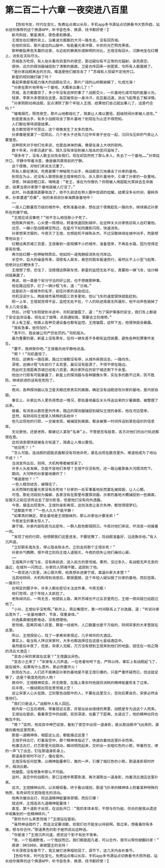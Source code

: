 # 第二百二十六章 一夜突进八百里
        【告知书友，时代在变化，免费站点难以长存，手机app多书源站点切换看书大势所趋，站长给你推荐的这个换源APP，听书音色多、换源、找书都好使！】
       新月斜挂，繁星满天，夜色柔和静美。
       王煊坐在红鲤的背上，沿着波光粼粼的大河一路东去，没有回苏城。
       在他的背后，那片遥远的山脉中，有能量光束冲霄，伞状的光芒照亮黑夜。
       那种撕裂黑色天幕的远景，与近前的静美形成鲜明的对比，王煊没有回头，沉静地坐在红鲤上，消失在天际尽头。
       苏城各方吃惊，有人抬头看向百里外的夜空，那边疑似有不正常的光辐射，染亮夜空。
       很快，远方的探测器捕捉到了清晰的画面，卫星也传回来一些图景，令所有人都震撼了。
       “是孙家战舰离去的方向，难道是他们被攻击了？”苏城有人惊疑不定地开口。
       新星的规则被打破了吗？
       看起来像是有威力强大的战舰在交火，那片广阔的山岭都崩解了，化成光海！
       “孙家在那片地带有一个基地，大概率出事儿了！”
       苏城，各方都震惊了，多少年没有这样的事了？战舰交火，一片基地化成可怕的能量火光。
       钱家、李家大本营就在这里，高层被惊出一身冷汗，反应最迅速，派出飞船等去了解详情。
       “孙家刚刚动用战舰，定点清除了那个年轻人王煊，结果他们自己就出事儿了，这是巧合吗？”
       “璀璨烟花，照亮夜空，那片山地都熔化了，简直让人难以置信，超级财阀孙家被人进攻。”
       到底是谁出手，有多少战舰攻击了那片基地？到现在为止还不得而知。
       人们都在等待调查结果。
       各方都觉得不可思议，这个夜晚发生了太多的意外。
       孙家像是笼罩了一层阴云，几个老头子还有几位中年男子坐在一起，沉闷与压抑的气氛让人要窒息。
       这种损失对于他们也来说，也是血淋淋的痛，像是在身上大块的剜肉。
       数十年来，孙家迅速扩张，很久没有体验到被人阻击的苦闷滋味了。
       “很多年了，没有人敢主动攻击我们，现在却突然死了那么多人，失去了一个基地……”孙荣廷开口，平静中带着冷意，像是暴风骤雨前的宁静。
       这个夜晚，对他们来说太沉重了。
       所有人都在猜测，究竟是哪个神秘势力出手，用战舰突兀地袭击了孙家的基地。
       到现在为止，还没有人联想到是王煊单枪匹马，杀入那片基地中，引爆了孙家的一处重地。
       深夜，钟诚目瞪口呆，喃喃道：“老王，谁在为你报仇？你刚被人用超能光束抹去生命痕迹，结果当夜孙家那个基地就被人打没了。”
       此时，孙逸晨简直要呕血了，他不久前还在熟人圈中低调的炫耀，结果没多长时间，噩耗传来，孙家遭遇“恐袭”，他的亲叔叔孙承海葬身基地中！
       ……
       一座人口数量百万级的城市中，老陈准备动身，想在这个夜晚趁乱一路向东，继续接近孙家所在的康宁城。
       “王煊应该没事吧？”他不怎么相信那小子死了。
       他刚离开城市，心头便一阵悸动，转身快速回到城中，在这种关头孙家依旧有人在盯着他。
       远空，一艘小型战舰横空而过，在星月下如同魔影闪现，快速消失。
       孙家想来次狠的，今夜灭了王煊，也想趁机干掉陈永杰，不过没敢继续在城中动手，而是想等他出去！
       红鲤远离苏城三百里，王煊看到一座规模不小的城市，准备登岸，不再走水路，因为觉得还是有些慢。
       再次给红鲤一些神秘物质后，他如同一道鬼魅般消失在河岸边。
       半空中，巨大的噪音传来，深夜有人飙车，悬空的跑车极速而行，虽然比不上小型飞船等，但绝对比红鲤快多了。
       王煊想了想，忍住了，没搭理这群飙车党，新星的监控无处不在，真要抢一辆飞车，估计瞬间就暴露了。
       再说，他一直是个安分守法的好公民，也不想做那种事。
       他在路边招手，拦了一辆计程飞车，道：“兰城。”
       这是前方一座城市的名字，前往孙家的话会经过。
       司机没说什么，两座城市虽然相距三百多里地，但以飞车的速度很快就能赶到。
       刚一上车，王煊就觉得不妥，监控无处不在，个人的轨迹简直无所遁形，他不动声色毁掉了车上几处设备。
       然后，计程飞车刚驶到半途中，司机就皱眉了，道：“为了保护乘客的安全，我们车上都装了安全监测设备，现在出了故障，总部通知我，需要去立刻维修。”
       天上有卫星，地面上各种交通设备也都有监控。王煊皱眉，这样下去，他很快就会暴露。
       “我有急事，给你加价。”
       “真不行，我会被公司严厉处罚的。”司机摇头。
       最为重要的是，新星上没有黑车，任何一辆车差不多都有监控装置，避免各种犯罪事件发生。
       “要不，我绑架你吧。”王煊看向他平静地说道。
       “啊？！”司机震惊了。
       然后，这辆车一路狂飙，路过兰城都没有停，从城外疾驰远去，一路向东。
       深夜，这辆计程飞车前行了五百里，最后没有能源了，不得不停在路边。
       而此时王煊距离苏城已经有八百里，离孙家所在的安宁城还剩下千余里。
       他估计行踪有可能暴露了，新星上的探测器与各种摄像头等，实在多的数不过来，防不胜防，继续前进的话有些危险了。
       ……
       夜间，各种探测器以及卫星天眼还原真实的画面，确定没有战舰进攻孙家的基地，是内部自毁。
       事实上，孙家比外人更先得悉这一情况，那处基地最后关头传送出来的少量画面，被整理了出来。
       接着，有消息从数百里外传来，路边的探测器捕捉到疑似王煊的身影，他在河边登岸。
       显然，有财阀将王煊录入特殊的系统中！
       但凡出现他的行踪，一旦被发现，被捕捉到画面，都会被第一时间传送到某些组织的信息库。
       无论是他，还是老陈，都被记入某张“名单”上，不管是否有敌意，各方对他们的出行轨迹都很在意。
       这则消息很快就被各方知道了，简直让人难以置信。
       “他没死？！”
       “怎么可能，连战舰的超能武器都没有将他杀死，莫名出现在数百里外，难道他成为了地仙不成？！”
       当消息传出后，财阀、大机构等都被惊呆了。
       许多人头皮发麻，怎能不容他们多想？王煊不仅没有死，还一路沿着那条大河顺流而下。
       期间，大河畔的孙家基地爆炸了！
       “难道是他？！”
       一些人瞠目结舌，被镇住了。
       从天而降的能量光束没有杀死他？孙家的一处军事基地反而莫名被捣毁，让人心颤。
       可惜，那处河段较为偏僻，各家没有在那里布置探测器。孙家的基地大概捕捉到一些画面，在毁灭之前应该传出去了部分影音，但是他们没有向外透露。
       今夜，接连出现意外，王煊的身影再现，这则消息让各方失神，都觉得很梦幻。
       “这都能不死？”一些人久久不能平静！
       “如果真的确定，那处基地是王煊毁掉的，那么孙家估计要发疯！”
       今夜发生的事太惊人了。
       康宁城，孙家内部宛若乌云密布，一群人脸色都很阴沉，今夜对他们来说，坏消息一则接着一则。
       “发现了他的行踪，他想朝我们这里进发，不要犹豫了，将战舰准备好，沿途轰杀他。”有人沉声道。
       “立刻联系鬼先生，停止阻击陈永杰，立刻去将那个王煊杀死！”
       孙家杀气腾腾，恨不得立刻将王煊人道毁灭，今夜的损失让他们痛彻心扉。
       ……
       王煊离开计程飞车，没有再前进，进入前方的景悦城。果然，没过多久，有战舰无声无息的逼近，在城外一闪而过，孙家的人阴魂不散，追踪到了他。
       “一夜突进八百里，决心很大啊，他真想杀进康宁成，直逼孙家大本营？”
       当其他财阀、大机构得到消息后，都很震撼，这个年轻人疑似毁了孙家的基地，而后狂飙，一路东行！
       在特定的圈子中，许多人都在密切关注这件事，今夜无眠！
       他们觉得，这个年轻人太疯狂了。
       老陈闻讯后，一阵无言，他提前上路，离开苏城也不过五百里而已，王煊一夜间就已经超过他了。
       “小孙，王煊似乎没死啊。”新月上，周云嘴很欠，第一时间联系上了孙逸晨，道：“听说孙家出意外了，一处基地爆炸，节哀，保重身体。”
       孙逸晨直接挂断电话，没有搭理他。
       景悦城，距离苏城八百里，算是一线城市，人口数量也是千万级的，财阀宋家的大本营就在这里。
       所以，王煊很安心，找了一家离宋家很近，几乎相邻的大酒店。
       事实上，每当有人拜访宋家时，大多也都选择住在这座七星级酒店中。
       虽然是后半夜了，但是，宋家人无眠，万万没有想到王煊来到他们的地盘，就住在一街之隔的流云大酒店！
       “变态小宋的家就在这里？”王煊露出异色。
       “变态小王来了！”宋家有人沉声道。一位老者吩咐下去，严阵以待，事实上有战舰起飞了，就在城外，如果有什么意外，那必然要开火！
       到现在为止，人们还不能确定孙家的基地是不是王煊引爆的，只是严重怀疑而已，但这就足够了，这是个极度危险的人物！
       房间中，王煊精神奕奕，并无倦意，在路上乘车时他就将消耗的精神能量恢复了过来。
       后半夜，一艘战舰出现在景悦城上空！
       这让宋家人心头狂跳，立刻警告战舰中的人，不要在这里交火，否则后果自负，宋家必然击落他们。
       “我们只是送人。”战舰中人有人回应。
       舰内有一口玉石棺椁，带着斑驳古意，并冒出丝丝缕缕的黑雾，战舰是专为送这个人而来。
       王煊站在窗前，看着夜空中的战舰，双目深邃，估量了下距离，太遥远了，他的精神出窍也触及不到。
       “嗯？”突然，他双目中神芒绽放，看到了夜空中出现一道身影，是从那战舰中飞出来的，直接向着他这里而来。
       那是一道精神体，相距这么远，都能接近这里？
       王煊手持古灯，盯着高空中，那个精神体临近了，快速向着他这里扑杀而来。
       他激活古灯，灯芯那里光焰跳动，瞬间明亮起来，交织出一支暗红色的小箭，带着符文，哧的一声飞了出去，钉在那道身影身上。
       那道身影顿时不动了，僵在窗外。
       王煊没有任何犹豫，以精神能量牵引，轰的一声，引爆了暗红色的小箭，那道身影顿时炸开，烟消云散。
       他皱眉，没有想象中那么不可敌。
       这时，高空中的战舰内，那口玉棺中黑雾弥漫，再次凝聚出一道身影，向着流云酒店这里扑来。
       这次，王煊精神出窍，以天眼观看，终于看出端倪，那道飞扑来的精神体上附着某种特殊的物质，有奇异符文若隐若无的流动。
       他再次催动古灯，将这道精神能量体禁锢，而后引爆！
       就这样，王煊连杀九道精神能量体！
       直至，第十道影子出现，在远处开口：“我的本体未现，不想与你为敌，你杀的是我从遗迹中收集到的一些精神碎片。”
       “那你为什么来景悦城？”王煊站在窗前。
       “虽然神话腐朽了，而且注定要消散，但我们也不能坐以待毙啊。我过来，想看看你有多强，想与你合作。”那道黑色的影子居然说出这种话。
       “你是谁？”王煊沉声问道，感觉这个影子有些不简单。
       “我，一个孤魂野鬼，一个鬼奴而已。我们都是超凡者，可以合作，我可以帮你掀翻孙家！”
       感谢：DK5808，谢谢盟主的支持！
       今天深夜没有章节了，我又被打进黑暗轮回了，调节下，这几天内会补章节。
       【告知书友，时代在变化，免费站点难以长存，手机app多书源站点切换看书大势所趋，站长给你推荐的这个换源APP，听书音色多、换源、找书都好使！】